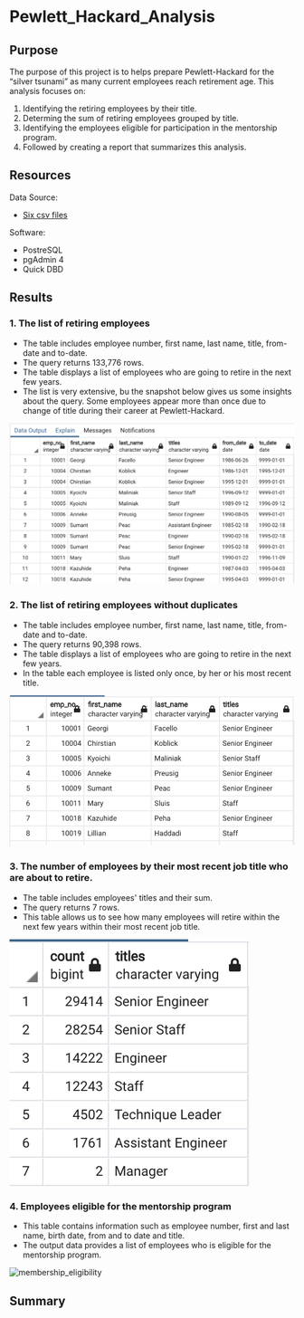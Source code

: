# Pewlett_Hackard_Analysis

## Purpose
The purpose of this project is to helps prepare Pewlett-Hackard for the “silver tsunami” as many current employees reach retirement age. This analysis focuses on: 
  1. Identifying the retiring employees by their title.
  2. Determing the sum of retiring employees grouped by title.
  3. Identifying the employees eligible for participation in the mentorship program.
  4. Followed by creating a report that summarizes this analysis.

## Resources
Data Source:
-	[Six csv files](Data/)

Software:
-	PostreSQL
-	pgAdmin 4
-	Quick DBD

## Results
### 1. The list of retiring employees

- The table includes employee number, first name, last name, title, from-date and to-date.
- The query returns 133,776 rows.
- The table displays a list of employees who are going to retire in the next few years.
- The list is very extensive, bu the snapshot below gives us some insights about the query. Some employees appear more than once due to change of title      during their career at Pewlett-Hackard.

![retirement_info](Queries/retirement_info.png)

### 2. The list of retiring employees without duplicates

- The table includes employee number, first name, last name, title, from-date and to-date.
- The query returns 90,398 rows.
- The table displays a list of employees who are going to retire in the next few years.
- In the table each employee is listed only once, by her or his most recent title.

![unique_titles](Queries/unique_titles.png)

### 3. The number of employees by their most recent job title who are about to retire.
- The table includes employees' titles and their sum. 
- The query returns 7 rows.
- This table allows us to see how many employees will retire within the next few years within their most recent job title. 

![retiring_titles](Queries/retiring_titles.png)

### 4. Employees eligible for the mentorship program
- This table contains information such as employee number, first and last name, birth date, from and to date and title. 
- The output data provides a list of employees who is eligible for the mentorship program. 

![membership_eligibility](Queries/membership_eligibility.png)

## Summary

